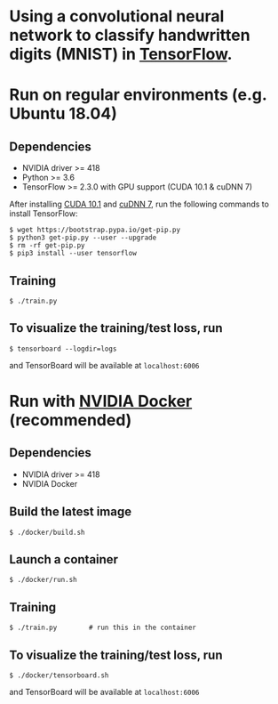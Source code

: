 # Using a convolutional neural network to classify handwritten digits (MNIST) in [TensorFlow](https://www.tensorflow.org/).

# Run on regular environments (e.g. Ubuntu 18.04)

## Dependencies
- NVIDIA driver >= 418
- Python >= 3.6
- TensorFlow >= 2.3.0 with GPU support (CUDA 10.1 & cuDNN 7)

After installing [CUDA 10.1](https://docs.nvidia.com/cuda/cuda-installation-guide-linux/index.html) and [cuDNN 7](https://docs.nvidia.com/deeplearning/sdk/cudnn-install/index.html), run the following commands to install TensorFlow:

```
$ wget https://bootstrap.pypa.io/get-pip.py
$ python3 get-pip.py --user --upgrade
$ rm -rf get-pip.py
$ pip3 install --user tensorflow
```

## Training

```
$ ./train.py
```

## To visualize the training/test loss, run

```
$ tensorboard --logdir=logs
```

and TensorBoard will be available at `localhost:6006`

# Run with [NVIDIA Docker](https://github.com/NVIDIA/nvidia-docker) (recommended)

## Dependencies
- NVIDIA driver >= 418
- NVIDIA Docker

## Build the latest image

```
$ ./docker/build.sh
```

## Launch a container

```
$ ./docker/run.sh
```

## Training

```
$ ./train.py        # run this in the container
```

## To visualize the training/test loss, run

```
$ ./docker/tensorboard.sh
```

and TensorBoard will be available at `localhost:6006`
